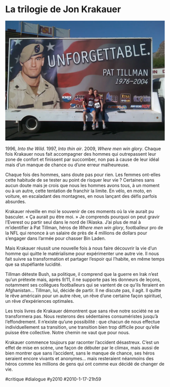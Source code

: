 # La trilogie de Jon Krakauer

![](_i/img_03581.webp)

1996, *Into the Wild*. 1997, *Into thin air*. 2009, *Where men win glory*. Chaque fois Krakauer nous fait accompagner des hommes qui outrepassent leur zone de confort et finissent par succomber, non pas à cause de leur idéal mais d’un manque de chance ou d’une erreur malheureuse.

Chaque fois des hommes, sans doute pas pour rien. Les femmes ont-elles cette habitude de se tester au point de risquer leur vie ? Certaines sans aucun doute mais je crois que nous les hommes avons tous, à un moment ou à un autre, cette tentation de franchir la limite. En vélo, en moto, en voiture, en escaladant des montagnes, en nous lançant des défis parfois absurdes.

Krakauer réveille en moi le souvenir de ces moments où la vie aurait pu basculer. « Ça aurait pu être moi. » Je comprends pourquoi on peut gravir l’Everest ou partir seul dans le nord de l’Alaska. J’ai plus de mal à m’identifier à Pat Tillman, héros de *Where men win glory*, footballeur pro de la NFL qui renonce à un salaire de près de 4 millions de dollars pour s’engager dans l’armée pour chasser Bin Laden.

Mais Krakauer réussit une nouvelle fois à nous faire découvrir la vie d’un homme qui quitte le matérialisme pour expérimenter une autre vie. Il nous fait suivre sa transformation et partager l’espoir qui l’habite, en même temps que sa stupéfiante lucidité.

Tillman déteste Bush, sa politique, il comprend que la guerre en Irak n’est qu’un prétexte mais, après 9/11, il ne supporte pas les donneurs de leçons, notamment ses collègues footballeurs qui se vantent de ce qu’ils feraient en Afghanistan… Tillman, lui, décide de partir. Il ne discute pas, il agit. Il quitte le rêve américain pour un autre rêve, un rêve d’une certaine façon spirituel, un rêve d’expériences optimales.

Les trois livres de Krakauer démontrent que sans rêve notre société ne se transformera pas. Nous resterons des sédentaires consuméristes jusqu’à l’effondrement. Il n’existe qu’une possibilité : que chacun de nous effectue individuellement sa transition, une transition bien trop difficile pour qu’elle puisse être collective. Notre chemin ne vaut que pour nous.

Krakauer commence toujours par raconter l’accident désastreux. C’est un effet de mise en scène, une façon de débuter par le climax, mais aussi de bien montrer que sans l’accident, sans le manque de chance, ses héros seraient encore vivants et anonymes… mais resteraient néanmoins des héros comme les millions de gens qui ont comme eux décidé de changer de vie.

#critique #dialogue #y2010 #2010-1-17-21h59
